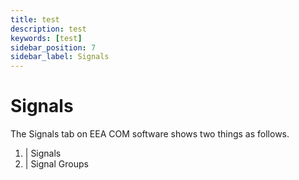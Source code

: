 ```yaml
---
title: test
description: test
keywords: [test]
sidebar_position: 7
sidebar_label: Signals
---
```


# Signals

The Signals tab on EEA COM software shows two things as follows.

1. | Signals
2. | Signal Groups



